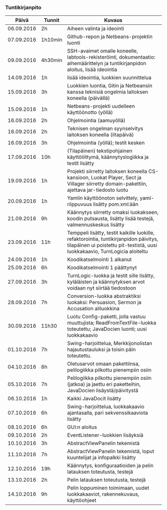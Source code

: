 ### Tuntikirjanpito
Päivä | Tunnit | Kuvaus
--------------- | ----- | ------
06.09.2016 | 2h | Aiheen valinta ja ideointi
07.09.2016 | 1h10min | Github-repon ja Netbeans-projektin luonti
09.09.2016 | 4h30min | SSH-avaimet omalle koneelle, labtools-rekisteröinti, dokumentaatio: aihemäärittelyn ja tuntikirjanpidon aloitus, lisää ideointia
14.09.2016 | 1h | lisää ideointia, luokkien suunnittelua
15.09.2016 | 3h | Luokkien luontia, Gitin ja Netbeansin kanssa teknisiä ongelmia laitoksen koneella (päivällä)
15.09.2016 | 1h | Netbeans-projekti uudelleen käyttöönotto (yöllä)
16.09.2016 | 2h | Ohjelmointia (aamuyöllä)
16.09.2016 | 2h | Teknisen ongelman syynselvitys laitoksen koneella (iltapäivä)
16.09.2016 | 3h | Ohjelmointia (yöllä); testit kesken
17.09.2016 | 10h | (Tilapäinen) tekstipohjainen käyttöliittymä, käännytyslogiikka ja testit lisätty
19.09.2016 | 1h | Projekti siirretty laitoksen koneella CS-kansioon, Luokat Player, Sect ja Villager siirretty domain-pakettiin, ajettava jar-tiedosto luotu
20.09.2016 | 1h | Yamlin käyttöönoton selvittely, yaml-riippuvuus lisätty pom.xml:ään
21.09.2016 | 9h | Käännytys siirretty omaksi luokakseen, koodin putsausta, lisätty lisää testejä, valmennuskeskus lisätty
23.09.2016 | 11h | Temppeli lisätty, testit kaikille luokille, refaktorointia, tuntikirjanpidon päivitys, tilapäinen ui poistettu pit-testistä, uusi luokkakaavio, TurnLogicia aloiteltu
24.09.2016 | 1h | Koodikatselmointi 1 alkanut
25.09.2016 | 6h | Koodikatselmointi 1 päättynyt
27.09.2016 | 3h | TurnLogic-luokka ja testit sille lisätty, kyläläisten ja käännytyksen arvot voidaan nyt siirtää tiedostoon
28.09.2016 | 7h | Conversion-luokka abstraktiksi luokaksi: Persuasion, Sermon ja Accusation aliluokkina
30.09.2016 | 11h30 | Luotu Config-paketti, jolla vastuu muuttujista; ReadFromTextFile-luokka toteutettu; JavaDocien luonti; uusi luokkakaavio
01.10.2016 | 7h | Swing-harjoittelua, Merkkijonolistan hajautustauluksi ja toisin päin toteutettu.
04.10.2016 | 8h | Oletusarvot omaan pakettiinsa, pelilogiikka pilkottu pienempiin osiin
05.10.2016 | 7h | Pelilogiikka pilkottu pienempiin osiin (jatkoa) ja jaettu eri paketteihin, JavaDocien lisäystä/päivitystä
06.10.2016 | 1h | Kaikki JavaDocit lisätty
07.10.2016 | 6h | Swing-harjoittelua, luokkakaavio ajantasalla, pari sekvenssikaaviota lisätty
08.10.2016 | 6h | GUI:n aloitus
09.10.2016 | 2h | EventListener-luokkien lisäyksiä
10.10.2016 | 3h | AbstractViewPanelin tekemistä
11.10.2016 | 7h | AbstractViewPanelin tekemistä, loput kuuntelijat ja infopalkki lisätty
12.10.2016 | 19h | Käännytys, konfiguraatioiden ja pelin latauksen toteutusta, testejä
13.10.2016 | 2h | Pelin latauksen toteutusta, testejä
14.10.2016 | 9h | Pelin loppuminen toimimaan, uudet luokkakaaviot, rakennekuvaus, käyttöohjeet
